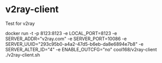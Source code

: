 # v2ray-client
Test for v2ray

docker run -t -p 8123:8123 -e LOCAL_PORT=8123 -e SERVER_ADDR="v2ray.com" -e SERVER_PORT=10086 -e SERVER_UUID="293c95b0-a4a2-47d5-b6eb-da8e6894e7b8" -e SERVER_ALTER_ID="4" -e ENABLE_OUTCFG="no" cool168/v2ray-client ./v2ray-client.sh
